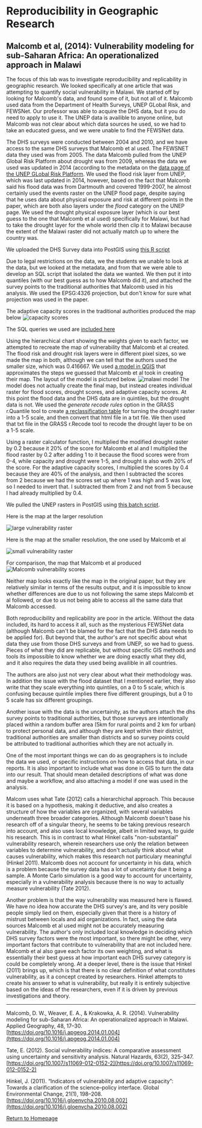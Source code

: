 # Reproducibility in Geographic Research
## Malcomb et al, (2014): Vulnerability modeling for sub-Saharan Africa: An operationalized approach in Malawi

The focus of this lab was to investigate reproducibility and replicability in geographic research. We looked specifically at one article that was attempting to quantify social vulnerability in Malawi. We started off by looking for Malcomb's data, and found some of it, but not all of it. Malcomb used data from the Department of Health Surveys, UNEP GLobal Risk, and FEWSNet. Our professor was able to acquire the DHS data, but it you do need to apply to use it. The UNEP data is availible to anyone online, but Malcomb was not clear about which data sources he used, so we had to take an educated guess, and we were unable to find the FEWSNet data.

The DHS surveys were conducted between 2004 and 2010, and we have access to the same DHS surveys that Malcomb et al used. The FEWSNET data they used was from 2005. The data Malcomb pulled from the UNEP Global Risk Platform about drought was from 2009, whereas the data we used was updated in 2014 (according to the metadata on the [data page of the UNEP GLobal Risk Platform](https://preview.grid.unep.ch/index.php?preview=data&lang=eng). We used the flood risk layer from UNEP, which was last updated in 2014, however, based on the fact that Malcomb said his flood data was from Dartmouth and covered 1999-2007, he almost certainly used the events raster on the UNEP flood page, despite saying that he uses data about physical exposure and risk at different points in the paper, which are both also layers under the _flood_ category on the UNEP page. We used the drought physical exposure layer (which is our best guess to the one that Malcomb et al used) specifically for Malawi, but had to take the drought layer for the whole world then clip it to Malawi because the extent of the Malawi raster did not actually match up to where the country was.

We uploaded the DHS Survey data into PostGIS using [this R script](rtransscript.r)

Due to legal restrictions on the data, we the students we unable to look at the data, but we looked at the metadata, and from that we were able to develop an SQL script that isolated the data we wanted. We then put it into quantiles (with our best guess as to how Malcomb did it), and attached the survey points to the traditional authorities that Malcomb used in his analysis. We used the EPSG:4326 projection, but don't know for sure what projection was used in the paper.

The adaptive capacity scores in the traditional authorities produced the map below
![capacity scores](capacity.png)

The SQL queries we used are [included here](vulnerabilitySQL.sql)

Using the hierarchical chart showing the weights given to each factor, we attempted to recreate the map of vulnerability that Malcomb et al created. The flood risk and drought risk layers were in different pixel sizes, so we made the map in both, although we can tell that the authors used the smaller size, which was 0.416667. We used [a model in QGIS](finalmalawimodel.model3) that approximates the steps we guessed that Malcomb et al took in creating their map. The layout of the model is pictured below.
![malawi model](malawimodel.PNG)
The model does not actually create the final map, but instead creates individual raster for flood scores, drought scores, and adaptive capacity scores. At this point the flood data and the DHS data are in quintiles, but the drought data is not. We used the _generate recode rules_ option in the GRASS r.Quantile tool to create [a reclassification table](report_rd2.txt) for turning the drought raster into a 1-5 scale, and then convert that html file in a txt file. We then used that txt file in the GRASS r.Recode tool to recode the drought layer to be on a 1-5 scale.

Using a raster calculator function, I multiplied the modified drought raster by 0.2 because it 20% of the score for Malcomb et al and I multiplied the flood raster by 0.2 after adding 1 to it because the flood scores were from 0-4, while capacity and drought were 1-5, and drought is also woth 20% of the score. For the adaptive capacity scores, I multiplied the scores by 0.4 because they are 40% of the analysis, and then I subtracted the scores from 2 because we had the scores set up where 1 was high and 5 was low, so I needed to invert that. I subtracted them from 2 and not from 5 because I had already multiplied by 0.4. 

We pulled the UNEP rasters in PostGIS using [this batch script](convertRaster.bat).

Here is the map at the larger resolution

![large vulnerability raster](vulnerbility.PNG)

Here is the map at the smaller resolution, the one used by Malcomb et al

![small vulnerability raster](vulnerability_small.PNG)

For comparison, the map that Malcomb et al produced
![Malcomb vulnerability scores](Malcomb_vul.png)

Neither map looks exactly like the map in the original paper, but they are relatively similar in terms of the results output, and it is impossible to know whether differences are due to us not following the same steps Malcomb et al followed, or due to us not being able to access all the same data that Malcomb accessed.

Both reproducibility and replicability are poor in the article. Without the data included, its hard to access it all, such as the mysterious FEWSNet data (although Malcomb can't be blamed for the fact that the DHS data needs to be applied for). But beyond that, the author's are not specific about what data they use from those DHS surveys and from UNEP, so we had to guess. Pieces of what they did are replicable, but without specific GIS methods and tools its impossible to know whether we are doing exactly what they did, and it also requires the data they used being availible in all countries.

The authors are also just not very clear about what their methodology was. In addition the issue with the flood dataset that I mentioned earlier, they also write that they scale everything into quintiles, on a 0 to 5 scale, which is confusing because quintile implies there five different groupings, but a 0 to 5 scale has six different groupings. 

Another issue with the data is the uncertainity, as the authors attach the dhs survey points to traditional authorities, but those surveys are intentionally placed within a random buffer area (5km for rural points and 2 km for urban) to protect personal data, and although they are kept within their district, traditional authorities are smaller than districts and so survey points could be attributed to traditional authorities which they are not actually in.

One of the most important things we can do as geographers is to include the data we used, or specific instructions on how to access that data, in our reports. It is also important to include what was done in GIS to turn the data into our result. That should mean detailed descriptions of what was done and maybe a workflow, and also attaching a model if one was used in the analysis.

Malcom uses what Tate (2012) calls a hierarchichal approach. This because it is based on a hypothesis, making it deductive, and also creates a structure of how the variables are organized, with several variables underneath three broader categories. Although Malcomb doesn't base his research off of a singular theory, he seems to be taking previous research into account, and also uses local knowledge, albeit in limited ways, to guide his research. This is in contrast to what Hinkel calls "non-substantial" vulnerability research, wherein researchers use only the relation between variables to determine vulnerability, and don't actually think about what causes vulnerability, which makes this research not particulary meaningful (Hinkel 2011). Malcomb does not account for uncertainty in his data, which is a problem because the survey data has a lot of uncetainty due it being a sample. A Monte Carlo simulation is a good way to account for uncertainty, especially in a vulnerability analysis because there is no way to actually measure vulnerability (Tate 2012).

Another problem is that the way vulnerability was measured here is flawed. We have no idea how accurate the DHS survey's are, and its very posible people simply lied on them, especially given that there is a history of mistrust between locals and aid organizations. In fact, using the data sources Malcomb et al used might not be accurately measuring vulnerability. The author's only included local knowledge in deciding which DHS survey factors were the most important, so there might be other, very important factors that contribute to vulnerability that are not included here. Malcomb et al also gave each factor its own weighting, and what is essentially their best guess at how important each DHS survey category is could be completely wrong. At a deeper level, there is the issue that Hinkel (2011) brings up, which is that there is no clear definition of what constitutes vulnerability, as it a concept created by researchers. Hinkel attempts to create his answer to what is vulnerability, but really it is entirely subjective based on the ideas of the researchers, even if it is driven by previous investigations and theory.

-----------------------------------------------------------------------------------------------------------------------------

Malcomb, D. W., Weaver, E. A., & Krakowka, A. R. (2014). Vulnerability modeling for sub-Saharan Africa: An operationalized approach in Malawi. Applied Geography, 48, 17–30. [https://doi.org/10.1016/j.apgeog.2014.01.004](https://doi.org/10.1016/j.apgeog.2014.01.004)

Tate, E. (2012). Social vulnerability indices: A comparative assessment using uncertainty and sensitivity analysis. Natural Hazards, 63(2), 325–347. [https://doi.org/10.1007/s11069-012-0152-2](https://doi.org/10.1007/s11069-012-0152-2)

Hinkel, J. (2011). “Indicators of vulnerability and adaptive capacity”: Towards a clarification of the science–policy interface. Global Environmental Change, 21(1), 198–208. [https://doi.org/10.1016/j.gloenvcha.2010.08.002](https://doi.org/10.1016/j.gloenvcha.2010.08.002)

[Return to Homepage](index.md)
